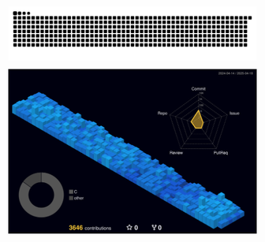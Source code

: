 <picture>
    <source media="(prefers-color-scheme: dark)" srcset="https://raw.githubusercontent.com/SafferStha/SafferStha/output/github-contribution-grid-snake-dark.svg">
    <source media="(prefers-color-scheme: light)" srcset="https://raw.githubusercontent.com/SafferStha/SafferStha/output/github-contribution-grid-snake.svg">
    <img alt="github contribution grid snake animation" src="https://raw.githubusercontent.com/SafferStha/SafferStha/output/github-contribution-grid-snake.svg">
</picture>

![](./profile-3d-contrib/profile-night-view.svg)
